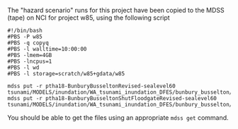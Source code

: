 The "hazard scenario" runs for this project have been copied to the MDSS (tape) on NCI for project w85, using the following script
```
#!/bin/bash
#PBS -P w85
#PBS -q copyq
#PBS -l walltime=10:00:00
#PBS -lmem=4GB
#PBS -lncpus=1
#PBS -l wd
#PBS -l storage=scratch/w85+gdata/w85

mdss put -r ptha18-BunburyBusseltonRevised-sealevel60 tsunami/MODELS/inundation/WA_tsunami_inundation_DFES/bunbury_busselton/swals/OUTPUTS/
mdss put -r ptha18-BunburyBusseltonShutFloodgateRevised-sealevel60 tsunami/MODELS/inundation/WA_tsunami_inundation_DFES/bunbury_busselton/swals/OUTPUTS/
```

You should be able to get the files using an appropriate `mdss get` command.
